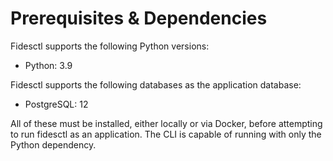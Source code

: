 # Prerequisites & Dependencies

Fidesctl supports the following Python versions:

* Python: 3.9

Fidesctl supports the following databases as the application database:

* PostgreSQL: 12

All of these must be installed, either locally or via Docker, before attempting to run fidesctl as an application. The CLI is capable of running with only the Python dependency.
